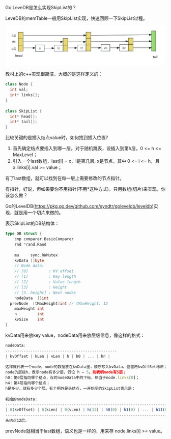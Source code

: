 Go LeveDB是怎么实现SkipList的？

LeveDB的memTable一般用SkipList实现，快速回顾一下SkipList过程。

![skiplist_01](img/skiplist_01.png)

教材上的c++实现很简洁，大概的是这样定义的：

```c++
class Node {
  int val;
  int* links[];
}

class SkipList {
  int* head[];
  int* tail[];
}
```

比较关键的是插入结点value时，如何找到插入位置?

1. 首先确定结点要插入到哪一层。对于随机跳表，设插入到第h层，0 <= h <= MaxLevel；
2. 引入一个last数组，last[i] = x，i是第几层, x是节点，其中 0 <= i <= h，且 x.links[i].val >= value；

有了last数组，就可以找到在每一层上需要修改的节点指针。

有指针，好说，但如果要你不用指针(不用*这种方式)，只用数组(切片)来实现，你该怎么做？

Go的LevelDB(https://pkg.go.dev/github.com/syndtr/goleveldb/leveldb)实现，就是用一个切片来做的。



表示SkipList的DB结构体：

```go
type DB struct {
	cmp comparer.BasicComparer
	rnd *rand.Rand

	mu     sync.RWMutex
	kvData []byte
	// Node data:
	// [0]         : KV offset
	// [1]         : Key length
	// [2]         : Value length
	// [3]         : Height
	// [3..height] : Next nodes
	nodeData  []int
  prevNode  [tMaxHeight]int // tMaxHeight: 12
	maxHeight int
	n         int
	kvSize    int
}
```

 kvData用来放key value，nodeData用来放层级信息，像这样的格式：

```javascript
nodeData:
-------------------------------------------------
| kvOffset | kLen | vLen | h | h0 | ... | hn |
-------------------------------------------------
这样就代表一个node，node的数据放在kvData里，顺序写入kvData，位置用kvOffSet标识；
node的层级h，表示node有多少层，假设 h = 5，则表明node有5层；
h0：第0层指向哪个结点，存的nodeData中的下标，相当于node.links[0]；
h4：第4层指向哪个结点；
h是多少，就有多少个层。有个例外是头结点，一开始空的SkipList表示是：

初始的nodeData:
--------------------------------------------------------------------------
| 0(kvOffset) | 0(kLen) | 0(vLen) | h(12) | h0(0) | h1(0) | ... | h11(0) |
--------------------------------------------------------------------------
头结点12层。
```

prevNode就相当于last数组，语义也是一样的，用来存 node.links[i] >= value。









